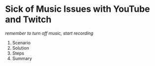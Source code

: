 # Sick of Music Issues with YouTube and Twitch

*remember to turn off music, start recording*

1. Scenario
2. Solution
3. Steps
4. Summary

